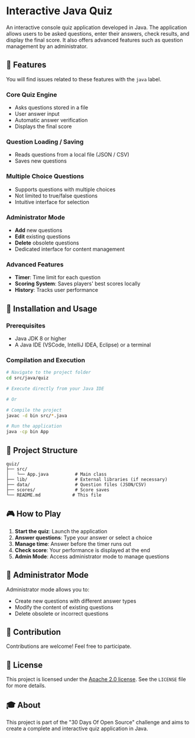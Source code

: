 # Interactive Java Quiz

An interactive console quiz application developed in Java. The application allows users to be asked questions, enter their answers, check results, and display the final score. It also offers advanced features such as question management by an administrator.

## 🎯 Features

You will find issues related to these features with the `java` label.

### Core Quiz Engine

- Asks questions stored in a file
- User answer input
- Automatic answer verification
- Displays the final score

### Question Loading / Saving

- Reads questions from a local file (JSON / CSV)
- Saves new questions

### Multiple Choice Questions

- Supports questions with multiple choices
- Not limited to true/false questions
- Intuitive interface for selection

### Administrator Mode

- **Add** new questions
- **Edit** existing questions
- **Delete** obsolete questions
- Dedicated interface for content management

### Advanced Features

- **Timer**: Time limit for each question
- **Scoring System**: Saves players' best scores locally
- **History**: Tracks user performance

## 🚀 Installation and Usage

### Prerequisites

- Java JDK 8 or higher
- A Java IDE (VSCode, IntelliJ IDEA, Eclipse) or a terminal

### Compilation and Execution

```bash
# Navigate to the project folder
cd src/java/quiz

# Execute directly from your Java IDE

# Or

# Compile the project
javac -d bin src/*.java

# Run the application
java -cp bin App
```

## 📁 Project Structure

```
quiz/
├── src/
│   └── App.java          # Main class
├── lib/                  # External libraries (if necessary)
├── data/                 # Question files (JSON/CSV)
├── scores/               # Score saves
└── README.md            # This file
```

## 🎮 How to Play

1. **Start the quiz**: Launch the application
2. **Answer questions**: Type your answer or select a choice
3. **Manage time**: Answer before the timer runs out
4. **Check score**: Your performance is displayed at the end
5. **Admin Mode**: Access administrator mode to manage questions

## 🔧 Administrator Mode

Administrator mode allows you to:

- Create new questions with different answer types
- Modify the content of existing questions
- Delete obsolete or incorrect questions

## 🤝 Contribution

Contributions are welcome! Feel free to participate.

## 📄 License

This project is licensed under the [Apache 2.0 license](https://github.com/Ionfinisher/30-days-of-open-source/blob/main/LICENSE). See the `LICENSE` file for more details.

## 🎓 About

This project is part of the "30 Days Of Open Source" challenge and aims to create a complete and interactive quiz application in Java.
